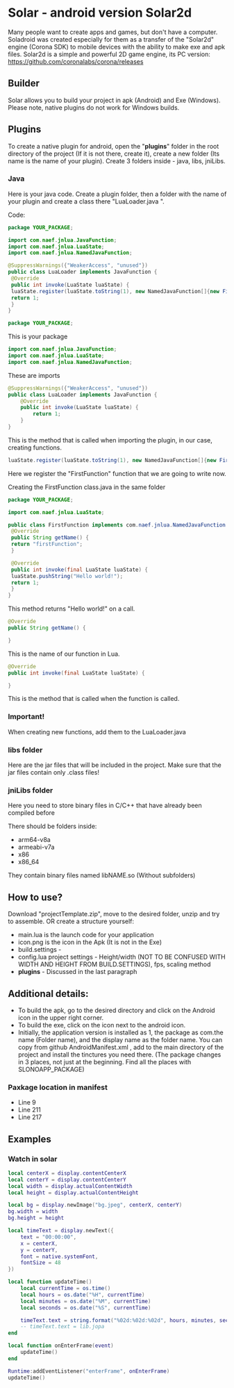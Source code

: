 # Solar - android version Solar2d
Many people want to create apps and games, but don't have a computer. Soladroid was created especially for them as a transfer of the "Solar2d" engine (Corona SDK) to mobile devices with the ability to make exe and apk files.
Solar2d is a simple and powerful 2D game engine, its PC version: https://github.com/coronalabs/corona/releases

## Builder
Solar allows you to build your project in apk (Android) and Exe (Windows). Please note, native plugins do not work for Windows builds.

## Plugins
To create a native plugin for android, open the "__plugins__" folder in the root directory of the project (If it is not there, create it), create a new folder (Its name is the name of your plugin). Create 3 folders inside - java, libs, jniLibs.

### Java
Here is your java code. Create a plugin folder, then a folder with the name of your plugin and create a class there "LuaLoader.java ".

Code:
```java
package YOUR_PACKAGE;

import com.naef.jnlua.JavaFunction;
import com.naef.jnlua.LuaState;
import com.naef.jnlua.NamedJavaFunction;

@SuppressWarnings({"WeakerAccess", "unused"})
public class LuaLoader implements JavaFunction {
 @Override
 public int invoke(LuaState luaState) {
 luaState.register(luaState.toString(1), new NamedJavaFunction[]{new FirstFunction()});
 return 1;
 }
}
```

```java 
package YOUR_PACKAGE;
```
This is your package

```java
import com.naef.jnlua.JavaFunction;
import com.naef.jnlua.LuaState;
import com.naef.jnlua.NamedJavaFunction;
```
These are imports

```java
@SuppressWarnings({"WeakerAccess", "unused"})
public class LuaLoader implements JavaFunction {
	@Override
	public int invoke(LuaState luaState) {
		return 1;
	}
}
```
This is the method that is called when importing the plugin, in our case, creating functions.

```java
luaState.register(luaState.toString(1), new NamedJavaFunction[]{new FirstFunction()});
```
Here we register the "FirstFunction" function that we are going to write now.

Creating the FirstFunction class.java in the same folder
```java
package YOUR_PACKAGE;

import com.naef.jnlua.LuaState;

public class FirstFunction implements com.naef.jnlua.NamedJavaFunction {
 @Override
 public String getName() {
 return "firstFunction";
 }

 @Override
 public int invoke(final LuaState luaState) {
 luaState.pushString("Hello world!");
 return 1;
 }
}
```
This method returns "Hello world!" on a call. 

```java
@Override
public String getName() {

}
```
This is the name of our function in Lua.

```java
@Override
public int invoke(final LuaState luaState) {

}
```
This is the method that is called when the function is called.

### Important!
When creating new functions, add them to the LuaLoader.java

### libs folder
Here are the jar files that will be included in the project. Make sure that the jar files contain only .class files!

### jniLibs folder
Here you need to store binary files in C/C++ that have already been compiled before

There should be folders inside:
- arm64-v8a
- armeabi-v7a
- x86
- x86_64

They contain binary files named libNAME.so (Without subfolders)

## How to use?
Download "projectTemplate.zip", move to the desired folder, unzip and try to assemble. OR create a structure yourself:

- main.lua is the launch code for your application
- icon.png is the icon in the Apk (It is not in the Exe)
- build.settings -
- config.lua project settings - Height/width (NOT TO BE CONFUSED WITH WIDTH AND HEIGHT FROM BUILD.SETTINGS), fps, scaling method
- __plugins__ - Discussed in the last paragraph

## Additional details: 
- To build the apk, go to the desired directory and click on the Android icon in the upper right corner. 
- To build the exe, click on the icon next to the android icon.
- Initially, the application version is installed as 1, the package as com.the name (Folder name), and the display name as the folder name. You can copy from github AndroidManifest.xml , add to the main directory of the project and install the tinctures you need there. (The package changes in 3 places, not just at the beginning. Find all the places with SLONOAPP_PACKAGE)

### Paxkage location in manifest
- Line 9
- Line 211
- Line 217

## Examples
### Watch in solar
```lua
local centerX = display.contentCenterX
local centerY = display.contentCenterY
local width = display.actualContentWidth
local height = display.actualContentHeight

local bg = display.newImage("bg.jpeg", centerX, centerY)
bg.width = width
bg.height = height

local timeText = display.newText({
    text = "00:00:00",
    x = centerX,
    y = centerY,
    font = native.systemFont,
    fontSize = 48
})

local function updateTime()
    local currentTime = os.time()
    local hours = os.date("%H", currentTime)
    local minutes = os.date("%M", currentTime)
    local seconds = os.date("%S", currentTime)

    timeText.text = string.format("%02d:%02d:%02d", hours, minutes, seconds)
    -- timeText.text = lib.jopa
end

local function onEnterFrame(event)
    updateTime()
end

Runtime:addEventListener("enterFrame", onEnterFrame)
updateTime()
```